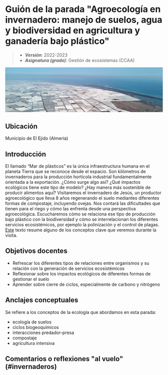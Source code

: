 # Guión de la parada "Agroecología en invernadero: manejo de suelos, agua y biodiversidad en agricultura y ganadería bajo plástico"


> + **_Versión_**: 2022-2023
> + **_Asignatura (grado)_**: Gestión de ecosistemas (CCAA)

![portada](https://github.com/aprendiendo-cosas/C_invernaderos_gesteco/blob/main/images/invernaderos.JPG?raw=true) 

## Ubicación

Municipio de El Ejido (Almería)

## Introducción

El llamado “Mar de plásticos” es la única infraestructura humana en el planeta Tierra que se reconoce desde el espacio. Son kilómetros de invernaderos para la producción hortícola industrial fundamentalmente orientada a la exportación. ¿Cómo surge algo así? ¿Qué impactos ecológicos tiene este tipo de modelo? ¿Hay manera más sostenible de producir alimentos aquí? Visitaremos el invernadero de Jesús, un productor agroecológico que lleva 8 años regenerando el suelo mediantes diferentes formas de compostaje, incluyendo ovejas. Nos contará las dificultades que tienen para el riego y cómo las enfrenta desde una perspectiva agroecológica. Escucharemos cómo se relaciona ese tipo de producción bajo plástico con la biodiversidad y cómo se interrelacionan los diferentes servicios ecosistémicos, por ejemplo la polinización y el control de plagas. [Este](https://revistas.ucm.es/index.php/MARE/article/view/MARE1010120018A) texto resume alguno de los conceptos clave que veremos durante la visita.




## Objetivos docentes
+ Refrescar los diferentes tipos de relaciones entre organismos y su relación con la generación de servicios ecosistémicos
+ Reflexionar sobre los impactos ecológicos de diferentes formas de gestionar el suelo
+ Aprender sobre cierre de ciclos, especialmente de carbono y nitrógeno

## Anclajes conceptuales

Se refiere a los conceptos de la ecología que abordamos en esta parada:

- ecología de suelos
- ciclos biogeoquímicos
- interacciones predador-presa
- compostaje
- agricultura intensiva



## Comentarios o reflexiones "al vuelo" (#invernaderos)



